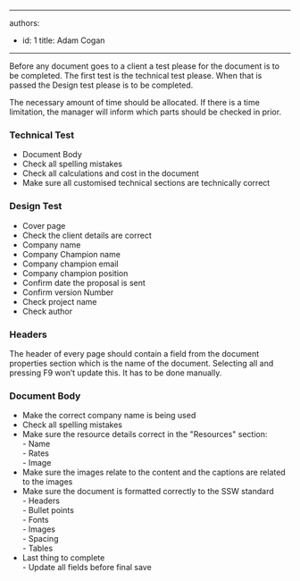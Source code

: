 

---
authors:
  - id: 1
    title: Adam Cogan
---




<span class='intro'> <p class="ssw15-rteElement-P">​Before any document goes to a client a test please for the document is to be completed. The first test is the technical test please. When that is passed the Design test please is to be completed.<br></p><p class="ssw15-rteElement-P">The necessary amo​unt of time should be allocated. If there is a time limitation, the manager will inform which parts should be checked in prior.​<br></p> </span>

<h3 class="ssw15-rteElement-H3">​Technical Test<br></h3><ul><li>Document Body</li><li>Check all spelling mistakes</li><li>Check all calculations and cost in the document</li><li>Make sure all customised technical sections are technically correct</li></ul><h3 class="ssw15-rteElement-H3">Design Test<br></h3><p></p><ul><li>Cover page</li><li>Check the client details are correct</li><li>Company name</li><li>Company Champion name</li><li>Company champion email</li><li>Company champion position</li><li>Confirm date the proposal is sent</li><li>Confirm version Number</li><li>Check project name</li><li>Check author</li></ul><h3 class="ssw15-rteElement-H3">Headers</h3>The header of every page should contain a field from the document properties section which is the name of the document.&#160;Selecting all and pressing F9 won’t update this. It has to be done manually.<div><h3 class="ssw15-rteElement-H3">​Document Body</h3><ul><li>Make the correct company name is being used</li><li>Check all spelling mistakes</li><li>Make sure the resource details correct in the &quot;Resources&quot; section&#58;&#160;<br>- Name<br>- Rates<br>- Image<br></li><li>Make sure the images relate to the content and the captions are related to the images<br></li><li>Make sure the document is formatted correctly to the SSW standard<br>- Headers<br>- Bullet points<br>- Fonts<br>- Images<br>- Spacing<br>- Tables&#160;</li><li>Last thing to complete <br>- Update all fields before final save​</li></ul><p></p></div>


